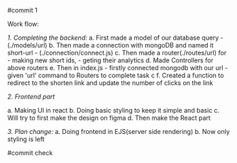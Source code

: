 #commit 1

Work flow:

*1. Completing the backend:*
 a. First made a model of our database query - (./models/url)
 b. Then made a connection with mongoDB and named it short-url - (./connection/connect.js)
 c. Then made a router(./routes/url) for 
        - making new short ids,
        - geting their analytics
 d. Made Controllers for above routers
 e. Then in index.js 
        - firstly connected mongodb with our url
        - given 'url' command to Routers to complete task c
 f. Created a function to redirect to the shorten link and update the number of clicks on the link



*2. Frontend part*

 a. Making UI in react
 b. Doing basic styling to keep it simple and basic
 c. Will try to first make the design on figma
 d. Then make the React part

*3. Plan change:*
 a. Doing frontend in EJS(server side rendering)
 b. Now only styling is left

 #commit check